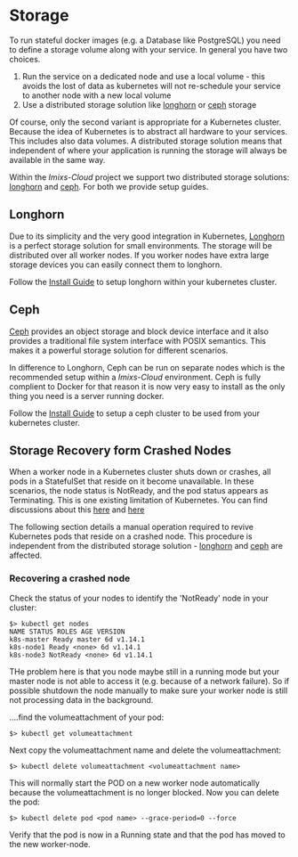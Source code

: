# Storage

To run stateful docker images (e.g. a Database like PostgreSQL) you need to define a storage volume along with your service. In general you have two choices.

 1. Run the service on a dedicated node and use a local volume - this avoids the lost of data as kubernetes will not re-schedule your service to another node with a new local volume
 1. Use a distributed storage solution like [longhorn](https://longhorn.io/) or [ceph](https://ceph.io/) storage 

Of course, only the second variant is appropriate for a Kubernetes cluster. Because the idea of Kubernetes is to abstract all hardware to your services. This includes also data volumes. A distributed storage solution means that independent of where your application is running the storage will always be available in the same way.  

Within the *Imixs-Cloud* project we support two distributed storage solutions: [longhorn](https://longhorn.io/) and [ceph](https://ceph.io/). For both we provide setup guides. 

## Longhorn
 
Due to its simplicity and the very good integration in Kubernetes, [Longhorn](https://longhorn.io/) is a perfect storage solution for small environments. 
The storage will be distributed over all worker nodes. If you worker nodes have extra large storage devices you can easily connect them to longhorn. 

Follow the [Install Guide](LONGHORN.md) to setup longhorn within your kubernetes cluster.



## Ceph

[Ceph](https://ceph.io/) provides an object storage and block device interface and it also provides a traditional file system interface with POSIX semantics. 
This makes it a powerful storage solution for different scenarios. 

In difference to Longhorn, Ceph can be run on separate nodes which is the recommended setup within a *Imixs-Cloud* environment. Ceph is fully complient to Docker for that reason it is now very easy to install as the only thing you need is a server running docker.

Follow the [Install Guide](CEPH.md) to setup a ceph cluster to be used from your kubernetes cluster.

 
 
## Storage Recovery form Crashed Nodes

When a worker node in a Kubernetes cluster shuts down or crashes, all pods in a StatefulSet that reside on it become unavailable. In these scenarios, the node status is NotReady, and the pod status appears as Terminating. This is one existing limitation of Kubernetes. You can find discussions about this [here](https://github.com/kubernetes/kubernetes/issues/65392) and [here](https://github.com/kubernetes-sigs/sig-storage-local-static-provisioner/issues/181)

The following section details a manual operation required to revive Kubernetes pods that reside on a crashed node. This procedure is independent from the distributed storage solution - [longhorn](https://longhorn.io/) and [ceph](https://ceph.io/) are affected. 

### Recovering a crashed node

Check the status of your nodes to identify the 'NotReady' node in your cluster:

	$> kubectl get nodes
	NAME STATUS ROLES AGE VERSION
	k8s-master Ready master 6d v1.14.1
	k8s-node1 Ready <none> 6d v1.14.1
	k8s-node3 NotReady <none> 6d v1.14.1

THe problem here is that you node maybe still in a running mode but your master node is not able to access it (e.g. because of a network failure). So if possible shutdown the node manually to make sure your worker node is still not processing data in the background. 

....find the volumeattachment of your pod:

    $> kubectl get volumeattachment


Next copy the volumeattachment name and  delete the volumeattachment:

    $> kubectl delete volumeattachment <volumeattachment name>

This will normally start the POD on a new worker node automatically because the volumeattachment is no longer blocked. Now you can delete the pod:

    $> kubectl delete pod <pod name> --grace-period=0 --force
   

Verify that the pod is now in a Running state and that the pod has moved to the new worker-node.








